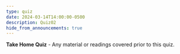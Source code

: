 ```yaml
---
type: quiz
date: 2024-03-14T14:00:00-0500
description: Quiz02
hide_from_announcements: true
---
```

**Take Home Quiz** - Any material or readings covered prior to this quiz.
